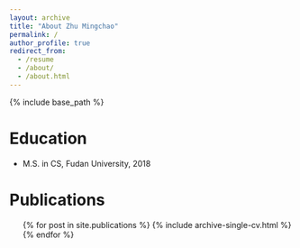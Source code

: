 ```yaml
---
layout: archive
title: "About Zhu Mingchao"
permalink: /
author_profile: true
redirect_from:
  - /resume
  - /about/
  - /about.html
---
```


{% include base_path %}


Education
======
* M.S. in CS, Fudan University, 2018

Publications
======
  <ul>{% for post in site.publications %}
    {% include archive-single-cv.html %}
  {% endfor %}</ul>
